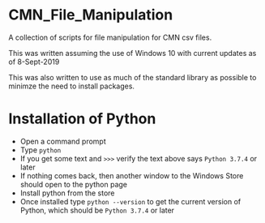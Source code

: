 # CMN_File_Manipulation
A collection of scripts for file manipulation for CMN csv files.

This was written assuming the use of Windows 10 with current updates as of 8-Sept-2019

This was also written to use as much of the standard library as possible to minimze the need to install packages.

# Installation of Python
- Open a command prompt
- Type `python`
- If you get some text and `>>>` verify the text above says `Python 3.7.4` or later
- If nothing comes back, then another window to the Windows Store should open to the python page
- Install python from the store
- Once installed type `python --version` to get the current version of Python, which should be `Python 3.7.4` or later





